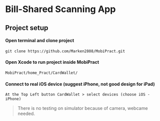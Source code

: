 # Bill-Shared Scanning App

## Project setup

#### Open terminal and clone project
```
git clone https://github.com/Marken2808/MobiPract.git
```

#### Open Xcode to run project inside MobiPract
```
MobiPract/home_Pract/CardWallet/
```

#### Connect to real iOS device (suggest iPhone, not good design for iPad)
```
At the Top Left button CardWallet > select devices (choose iOS - iPhone)
```
>There is no testing on simulator because of camera, webcame needed.


